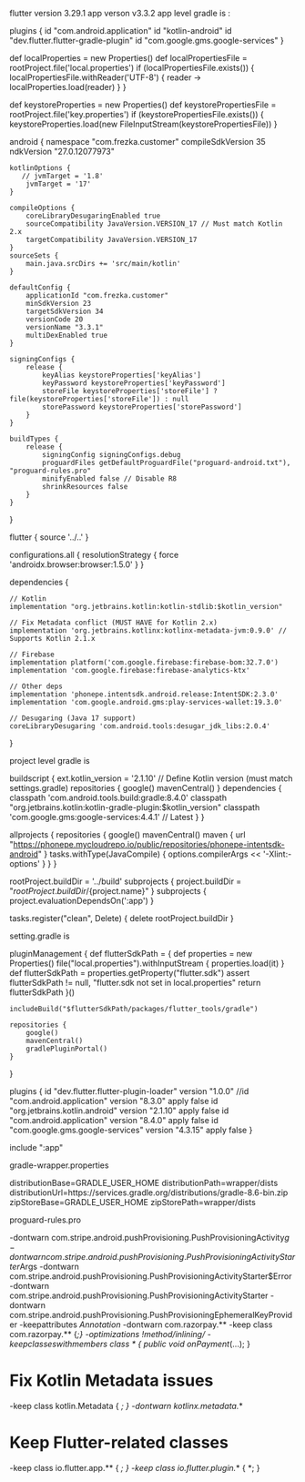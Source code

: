 flutter version 3.29.1
app verson v3.3.2
app level gradle is :

plugins {
id "com.android.application"
id "kotlin-android"
id "dev.flutter.flutter-gradle-plugin"
id "com.google.gms.google-services"
}

def localProperties = new Properties()
def localPropertiesFile = rootProject.file('local.properties')
if (localPropertiesFile.exists()) {
localPropertiesFile.withReader('UTF-8') { reader ->
localProperties.load(reader)
}
}

def keystoreProperties = new Properties()
def keystorePropertiesFile = rootProject.file('key.properties')
if (keystorePropertiesFile.exists()) {
keystoreProperties.load(new FileInputStream(keystorePropertiesFile))
}


android {
namespace "com.frezka.customer"
compileSdkVersion 35
ndkVersion "27.0.12077973"

    kotlinOptions {
       // jvmTarget = '1.8'
        jvmTarget = '17'
    }

    compileOptions {
        coreLibraryDesugaringEnabled true
        sourceCompatibility JavaVersion.VERSION_17 // Must match Kotlin 2.x
        targetCompatibility JavaVersion.VERSION_17
    }
    sourceSets {
        main.java.srcDirs += 'src/main/kotlin'
    }

    defaultConfig {
        applicationId "com.frezka.customer"
        minSdkVersion 23
        targetSdkVersion 34
        versionCode 20
        versionName "3.3.1"
        multiDexEnabled true
    }

    signingConfigs {
        release {
            keyAlias keystoreProperties['keyAlias']
            keyPassword keystoreProperties['keyPassword']
            storeFile keystoreProperties['storeFile'] ? file(keystoreProperties['storeFile']) : null
            storePassword keystoreProperties['storePassword']
        }
    }

    buildTypes {
        release {
            signingConfig signingConfigs.debug
            proguardFiles getDefaultProguardFile("proguard-android.txt"), "proguard-rules.pro"
            minifyEnabled false // Disable R8
            shrinkResources false
        }
    }
}

flutter {
source '../..'
}

configurations.all {
resolutionStrategy {
force 'androidx.browser:browser:1.5.0'
}
}

dependencies {

    // Kotlin
    implementation "org.jetbrains.kotlin:kotlin-stdlib:$kotlin_version"

    // Fix Metadata conflict (MUST HAVE for Kotlin 2.x)
    implementation 'org.jetbrains.kotlinx:kotlinx-metadata-jvm:0.9.0' // Supports Kotlin 2.1.x

    // Firebase
    implementation platform('com.google.firebase:firebase-bom:32.7.0')
    implementation 'com.google.firebase:firebase-analytics-ktx'

    // Other deps
    implementation 'phonepe.intentsdk.android.release:IntentSDK:2.3.0'
    implementation 'com.google.android.gms:play-services-wallet:19.3.0'

    // Desugaring (Java 17 support)
    coreLibraryDesugaring 'com.android.tools:desugar_jdk_libs:2.0.4'

}


project level gradle is 

buildscript {
ext.kotlin_version = '2.1.10' // Define Kotlin version (must match settings.gradle)
repositories {
google()
mavenCentral()
}
dependencies {
classpath 'com.android.tools.build:gradle:8.4.0'
classpath "org.jetbrains.kotlin:kotlin-gradle-plugin:$kotlin_version"
classpath 'com.google.gms:google-services:4.4.1' // Latest
}
}


allprojects {
repositories {
google()
mavenCentral()
maven {
url "https://phonepe.mycloudrepo.io/public/repositories/phonepe-intentsdk-android"
}
tasks.withType(JavaCompile) {
options.compilerArgs << '-Xlint:-options'
}
}
}

rootProject.buildDir = '../build'
subprojects {
project.buildDir = "${rootProject.buildDir}/${project.name}"
}
subprojects {
project.evaluationDependsOn(':app')
}

tasks.register("clean", Delete) {
delete rootProject.buildDir
}


setting.gradle is 

pluginManagement {
def flutterSdkPath = {
def properties = new Properties()
file("local.properties").withInputStream { properties.load(it) }
def flutterSdkPath = properties.getProperty("flutter.sdk")
assert flutterSdkPath != null, "flutter.sdk not set in local.properties"
return flutterSdkPath
}()

    includeBuild("$flutterSdkPath/packages/flutter_tools/gradle")

    repositories {
        google()
        mavenCentral()
        gradlePluginPortal()
    }
}

plugins {
id "dev.flutter.flutter-plugin-loader" version "1.0.0"
//id "com.android.application" version "8.3.0" apply false
id "org.jetbrains.kotlin.android" version "2.1.10" apply false
id "com.android.application" version "8.4.0" apply false
id "com.google.gms.google-services" version "4.3.15" apply false
}

include ":app"


gradle-wrapper.properties 

distributionBase=GRADLE_USER_HOME
distributionPath=wrapper/dists
distributionUrl=https\://services.gradle.org/distributions/gradle-8.6-bin.zip
zipStoreBase=GRADLE_USER_HOME
zipStorePath=wrapper/dists



proguard-rules.pro

-dontwarn com.stripe.android.pushProvisioning.PushProvisioningActivity$g
-dontwarn com.stripe.android.pushProvisioning.PushProvisioningActivityStarter$Args
-dontwarn com.stripe.android.pushProvisioning.PushProvisioningActivityStarter$Error
-dontwarn com.stripe.android.pushProvisioning.PushProvisioningActivityStarter
-dontwarn com.stripe.android.pushProvisioning.PushProvisioningEphemeralKeyProvider
-keepattributes *Annotation*
-dontwarn com.razorpay.**
-keep class com.razorpay.** {*;}
-optimizations !method/inlining/
-keepclasseswithmembers class * {
public void onPayment*(...);
}
# Fix Kotlin Metadata issues
-keep class kotlin.Metadata { *; }
-dontwarn kotlinx.metadata.**

# Keep Flutter-related classes
-keep class io.flutter.app.** { *; }
-keep class io.flutter.plugin.** { *; }